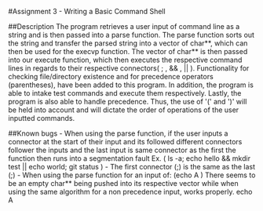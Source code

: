 #Assignment 3 - Writing a Basic Command Shell

##Description
    The program retrieves a user input of command line as a string and is then passed into a parse function.
The parse function sorts out the string and transfer the parsed string into a vector of char**, which can 
then be used for the execvp function. The vector of char** is then passed into our execute function, which 
then executes the respective command lines in regards to their respective connectors( ; , && , || ).
Functionality for checking file/directory existence and for precedence operators (parentheses), have been
added to this program.
    In addition, the program is able to intake test commands and execute them respectively. Lastly, the program
is also able to handle precedence. Thus, the use of '(' and ')' will be held into account and will dictate the
order of operations of the user inputted commands.

##Known bugs
    - When using the parse function, if the user inputs a connector at the start of their input and its
      followed different connectors follower the inputs and the last input is same connector as the first
      the function then runs into a segmentation fault
        Ex. ( ls -a; echo hello && mkdir test || echo world; git status )
            - The first connector (;) is the same as the last (;)
    - When using the parse function for an input of:
                        (echo A )
        There seems to be an empty char** being pushed into its respective vector while when using the same algorithm
        for a non precedence input, works properly.
                        echo A
    
